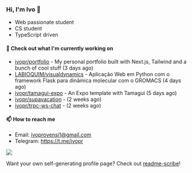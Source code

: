 ### Hi, I'm Ivo 👋

* Web passionate student
* CS student
* TypeScript driven

#### 👷 Check out what I'm currently working on

- [ivopr/portfolio](https://github.com/ivopr/portfolio) - My personal portfolio built with Next.js, Tailwind and a bunch of cool stuff (3 days ago)
- [LABIOQUIM/visualdynamics](https://github.com/LABIOQUIM/visualdynamics) - Aplicação Web em Python com o framework Flask para dinâmica molecular com o GROMACS (4 days ago)
- [ivopr/tamagui-expo](https://github.com/ivopr/tamagui-expo) - An Expo template with Tamagui (5 days ago)
- [ivopr/supavacation](https://github.com/ivopr/supavacation) -  (2 weeks ago)
- [ivopr/trpc-ws-chat](https://github.com/ivopr/trpc-ws-chat) -  (2 weeks ago)

#### 📫 How to reach me

- Email: [ivoprovensi1@gmail.com](mailto://ivoprovensi1@gmail.com)
- Telegram: https://t.me/ivopr

![](https://github-readme-stats.vercel.app/api/top-langs/?username=ivopr&langs_count=10&layout=compact&theme=react&hide_border=true&bg_color=0D1117&title_color=5ce1e6&icon_color=5ce1e6)

Want your own self-generating profile page? Check out [readme-scribe](https://github.com/muesli/readme-scribe)!

